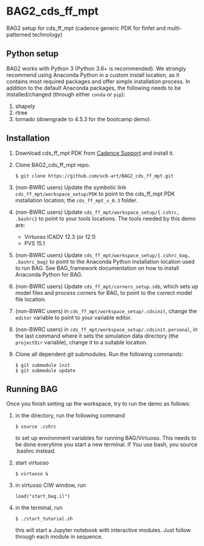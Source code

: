 # BAG2_cds_ff_mpt
BAG2 setup for cds_ff_mpt (cadence generic PDK for finfet and multi-patterned technology)

## Python setup

BAG2 works with Python 3 (Python 3.6+ is recommended).  We strongly recommend using Anaconda Python in a custom 
install location, as it contains most required packages and offer simple installation process.  In addition to 
the default Anaconda packages, the following needs to be installed/changed (through either `conda` or `pip`):

1. shapely
2. rtree 
3. tornado (downgrade to 4.5.3 for the bootcamp demo).

## Installation
1. Download cds_ff_mpt PDK from [Cadence Support](https://support.cadence.com) 
and install it.

2. Clone BAG2_cds_ff_mpt repo.

    ```
    $ git clone https://github.com/ucb-art/BAG2_cds_ff_mpt.git
    ```
3. (non-BWRC users) Update the symbolic link `cds_ff_mpt/workspace_setup/PDK` to point to the cds_ff_mpt 
   PDK installation location; the `cds_ff_mpt_v_0.3` folder.
   
4. (non-BWRC users) Update `cds_ff_mpt/workspace_setup/{.cshrc, .bashrc}` to point to your tools locations.
   The tools needed by this demo are:

   - Virtuoso ICADV 12.3 (or 12.1)
   - PVS 15.1
   
5. (non-BWRC users) Update `cds_ff_mpt/workspace_setup/{.cshrc_bag, .bashrc_bag}` to point to the Anaconda 
   Python installation location used to run BAG.  See BAG_framework documentation on how to install Anaconda 
   Python for BAG.

6. (non-BWRC users) Update `cds_ff_mpt/corners_setup.sdb`, which sets up model files and process corners for BAG,
   to point to the correct model file location.
   
7. (non-BWRC users) in `cds_ff_mpt/workspace_setup/.cdsinit`, change the `editor` variable to point to your
   variable editor.
   
8. (non-BWRC users) in `cds_ff_mpt/workspace_setup/.cdsinit.personal`, in the last command where it sets the
   simulation data directory (the `projectDir` variable), change it to a suitable location.

9. Clone all dependent git submodules.  Run the following commands:

    ```
    $ git submodule init
    $ git submodule update
    ```

## Running BAG

Once you finish setting up the workspace, try to run the demo as follows:

1. in the directory, run the following command

   ```
   $ source .cshrc
   ```

   to set up environment variables for running BAG/Virtuoso.  This needs to be done everytime you start a new terminal.
   If You use bash, you source .bashrc instead.

2. start virtuoso

   ```
   $ virtuoso &
   ```

3. in virtuoso CIW window, run

   ```
   load("start_bag.il")
   ```
   
4. in the terminal, run

   ```
   $ ./start_tutorial.sh
   ```

   this will start a Jupyter notebook with interactive modules.  Just follow through each module in sequence.

